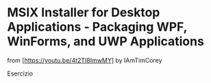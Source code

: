 # MSIX Installer for Desktop Applications - Packaging WPF, WinForms, and UWP Applications
from [https://youtu.be/4t2TI8ImwMY] by IAmTimCorey

Esercizio 

